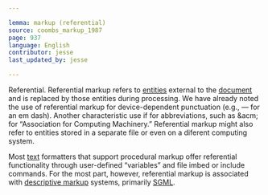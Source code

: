 ```yaml
---

lemma: markup (referential)
source: coombs_markup_1987
page: 937
language: English
contributor: jesse
last_updated_by: jesse

---
```

Referential. Referential markup refers to [entities](entity.html) external to the [document](document.html) and is replaced by those entities during processing. We have already noted the use of referential markup for device-dependent punctuation (e.g., &mdash; for an em dash). Another characteristic use if for abbreviations, such as &acm; for “Association for Computing Machinery.” Referential markup might also refer to entities stored in a separate file or even on a diferent computing system.

Most [text](text.html) formatters that support procedural markup offer referential functionality through user-defined “variables” and file imbed or include commands. For the most part, however, referential markup is associated with [descriptive markup](markupDescriptive.htll) systems, primarily [SGML](SGML.html).
